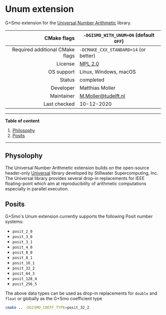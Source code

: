 # Unum extension

G+Smo extension for the [Universal Number Arithmetic](https://github.com/stillwater-sc/universal) library.

|CMake flags|```-DGISMO_WITH_UNUM=ON``` (default ```OFF```)|
|--:|---|
|Required additional CMake flags|```-DCMAKE_CXX_STANDARD=14``` (or better)|
|License|[MPL 2.0](https://www.mozilla.org/en-US/MPL/2.0/)|
|OS support|Linux, Windows, macOS|
|Status|completed|
|Developer|Matthias Moller|
|Maintainer|M.Moller@tudelft.nl|
|Last checked|10-12-2020|

***
__Table of content__
1. [Philosophy](#philosophy)
2. [Posits](#posits)

***

## Physolophy

The Universal Number Arithmetic extension builds on the open-source header-only [Universal](https://github.com/stillwater-sc/universal) library developed by Stillwater Supercomputing, Inc. The Universal library provides several drop-in replacements for IEEE floating-point which aim at reproducibility of arithmetic computations especially in parallel execution.

## Posits

G+Smo's Unum extension currently supports the following Posit number systems:

-  `posit_2_0`
-  `posit_3_0`
-  `posit_3_1`
-  `posit_4_0`
-  `posit_8_0`
-  `posit_8_1`
-  `posit_16_1`
-  `posit_32_2`
-  `posit_64_3`
-  `posit_128_4`
-  `posit_256_5`

The above data types can be used as drop-in replacements for `double` and `float` or globally as the G+Smo coefficient type
```bash
cmake .. -DGISMO_COEFF_TYPE=posit_32_2
```
